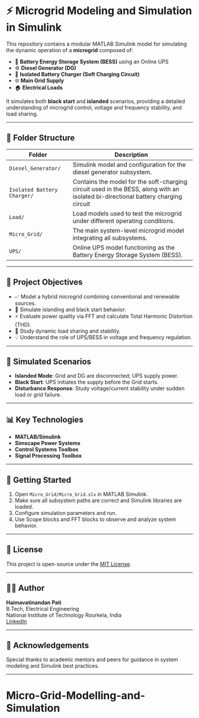# ⚡ Microgrid Modeling and Simulation in Simulink

This repository contains a modular MATLAB Simulink model for simulating the dynamic operation of a **microgrid** composed of:

- 🧰 **Battery Energy Storage System (BESS)** using an Online UPS  
- ⚙️ **Diesel Generator (DG)**  
- 🔋 **Isolated Battery Charger (Soft Charging Circuit)**  
- 🌐 **Main Grid Supply**  
- 🏠 **Electrical Loads**

It simulates both **black start** and **islanded** scenarios, providing a detailed understanding of microgrid control, voltage and frequency stability, and load sharing.

---

## 📁 Folder Structure

| Folder                    | Description                                                                 |
|---------------------------|-----------------------------------------------------------------------------|
| `Diesel_Generator/`       | Simulink model and configuration for the diesel generator subsystem.        |
| `Isolated Battery Charger/` | Contains the model for the soft-charging circuit used in the BESS, along with an isolated bi-directional battery charging circuit|  
| `Load/`                   | Load models used to test the microgrid under different operating conditions.|
| `Micro_Grid/`             | The main system-level microgrid model integrating all subsystems.          |
| `UPS/`                    | Online UPS model functioning as the Battery Energy Storage System (BESS).  |

---

## 🎯 Project Objectives

- ✅ Model a hybrid microgrid combining conventional and renewable sources.
- 🔌 Simulate islanding and black start behavior.
- ⚡ Evaluate power quality via FFT and calculate Total Harmonic Distortion (THD).
- 🔄 Study dynamic load sharing and stability.
- 💡 Understand the role of UPS/BESS in voltage and frequency regulation.

---

## 🧪 Simulated Scenarios

- **Islanded Mode**: Grid and DG are disconnected; UPS supply power.
- **Black Start**: UPS initiates the supply before the Grid starts.
- **Disturbance Response**: Study voltage/current stability under sudden load or grid failure.

---

## 📊 Key Technologies

- **MATLAB/Simulink**
- **Simscape Power Systems**
- **Control Systems Toolbox**
- **Signal Processing Toolbox**

---

## 🚀 Getting Started

1. Open `Micro_Grid/Micro_Grid.slx` in MATLAB Simulink.
2. Make sure all subsystem paths are correct and Simulink libraries are loaded.
3. Configure simulation parameters and run.
4. Use Scope blocks and FFT blocks to observe and analyze system behavior.

---

## 📜 License

This project is open-source under the [MIT License](LICENSE).

---

## 👨‍💻 Author

**Haimavatinandan Pati**  
B.Tech, Electrical Engineering  
National Institute of Technology Rourkela, India  
[LinkedIn](https://www.linkedin.com/in/haimavatinandan-pati-320489261/)

---

## 🌟 Acknowledgements

Special thanks to academic mentors and peers for guidance in system modeling and Simulink best practices.

---

# Micro-Grid-Modelling-and-Simulation
